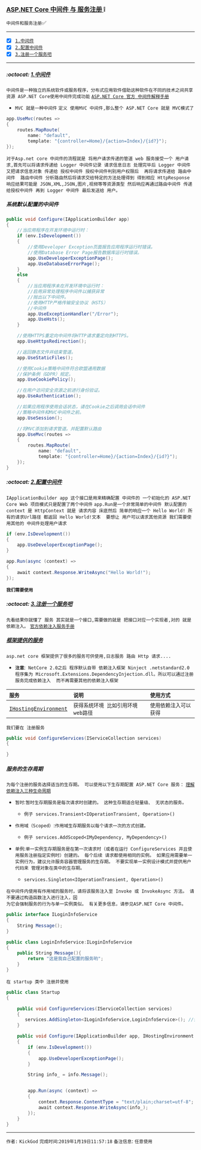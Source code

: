 ### [ASP.NET Core 中间件 与 服务注册   ](#top) :grey_exclamation: <b id="top"></b>
`中间件和服务注册`:white_check_mark:

------

- [x] [`1.中间件`](#target1)
- [x] [`2.配置中间件`](#target2)
- [x] [`3.注册一个服务吧`](#target3)

------

#####  :octocat: [1.中间件](#top) <b id="target1"></b> 
`中间件是一种独立的系统软件或服务程序，分布式应用软件借助这种软件在不同的技术之间共享资源 ASP.NET Core使用中间件完成功能` 
[`ASP.NET Core 官方 中间件解释手册`](https://docs.microsoft.com/zh-cn/aspnet/core/fundamentals/middleware/index?view=aspnetcore-2.2)
* `MVC 就是一种中间件`
`定义 使用MVC 中间件,那么整个 ASP.NET Core 就是 MVC模式了`
```c#
app.UseMvc(routes =>
{
    routes.MapRoute(
        name: "default",
        template: "{controller=Home}/{action=Index}/{id?}");
});
```
`对于Asp.net core 中间件的流程就是 将用户请求传递的管道 web 服务接受一个 用户请求,首先可以将请求传递给 Logger 中间件记录 请求信息日志 处理完毕后
Logger 中间件又把请求信息对象 传递给 授权中间件 授权中间件判别用户权限后  再将请求传递给 路由中间件  路由中间件 分析路由然后将请求交给特定的方法处理得到
得到相应 HttpResponse 响应结果可能是 JSON,XML,JSON,图片,视频等等资源类型 然后响应再通过路由中间件 传递给授权中间件 再到 Logger 中间件 最后发送给
用户。`


##### 系统默认配置的中间件

```c#
public void Configure(IApplicationBuilder app)
{
    //当应用程序在开发环境中运行时：
    if (env.IsDevelopment())
    {
        //使用Developer Exception页面报告应用程序运行时错误。
        //使用Database Error Page报告数据库运行时错误。
        app.UseDeveloperExceptionPage();
        app.UseDatabaseErrorPage();
    }
    else
    {
        //当应用程序未在开发环境中运行时：
        //启用异常处理程序中间件以捕获异常
        //抛出以下中间件。
        //使用HTTP严格传输安全协议（HSTS）
        //中间件
        app.UseExceptionHandler("/Error");
        app.UseHsts();
    }

    //使用HTTPS重定向中间件将HTTP请求重定向到HTTPS。
    app.UseHttpsRedirection();

    //返回静态文件并结束管道。
    app.UseStaticFiles();

    //使用Cookie策略中间件符合欧盟通用数据
    //保护条例（GDPR）规定。
    app.UseCookiePolicy();

    //在用户访问安全资源之前进行身份验证。
    app.UseAuthentication();

    //如果应用程序使用会话状态，请在Cookie之后调用会话中间件
    //策略中间件和MVC中间件之前。
    app.UseSession();

    //将MVC添加到请求管道。并配置默认路由
    app.UseMvc(routes =>
    {
        routes.MapRoute(
            name: "default",
            template: "{controller=Home}/{action=Index}/{id?}");
    });
}
```


#####  :octocat: [2.配置中间件](#top) <b id="target2"></b> 
`IApplicationBuilder app 这个接口是用来精确配置 中间件的 一个初始化的 ASP.NET Core Web 项目模式只是配置了两个中间件`
`app.Run是一个非常简单的中间件 默认配置的 context 是 HttpContext 就是 请求内容 床底然后 简单的响应一个 Hello World! 所有的请求Url路径
都返回 Hello World!文本  要想让 用户可以请求其他资源 我们需要使用其他的 中间件处理用户请求 ` 
```c#
if (env.IsDevelopment())
{
    app.UseDeveloperExceptionPage();
}

app.Run(async (context) =>
{
    await context.Response.WriteAsync("Hello World!");
});
```
**`我们需要使用 `**
#####  :octocat: [3.注册一个服务吧](#top) <b id="target3"></b> 
`先看结果你就懂了 服务 其实就是一个接口,需要做的就是 把接口对应一个实现者,对的 就是依赖注入。` 
[`官方依赖注入服务手册`](https://docs.microsoft.com/zh-cn/aspnet/core/fundamentals/dependency-injection?view=aspnetcore-2.2)


##### [框架提供的服务](https://docs.microsoft.com/zh-cn/aspnet/core/fundamentals/dependency-injection?view=aspnetcore-2.2#framework-provided-services)
`asp.net core 框架提供了很多的服务可供使用,日志服务 路由 Http 请求....` 
* **`注意`**:` NetCore 2.0之后 程序默认自带 依赖注入框架 Ninject .netstandard2.0 程序集为 Microsoft.Extensions.DependencyInjection.dll。所以可以通过注册服务完成依赖注入  而不再需要其他的依赖注入框架`



|`服务`|`说明`|`使用方式`|
|:-----|:------|:------|
|[`IHostingEnvironment`](https://docs.microsoft.com/zh-cn/dotnet/api/microsoft.aspnetcore.hosting.ihostingenvironment?view=aspnetcore-2.2)|`获得系统环境 比如引用环境 web路径`|`使用依赖注入可以获得`|

`我们要在 注册服务`
```c#
public void ConfigureServices(IServiceCollection services)
{

}
```
##### 服务的生存周期
`为每个注册的服务选择适当的生存期。 可以使用以下生存期配置 ASP.NET Core 服务：` [`理解依赖注入三种生命周期`](https://www.cnblogs.com/gdsblog/p/8465101.html)
* `暂时`:`暂时生存期服务是每次请求时创建的。 这种生存期适合轻量级、 无状态的服务。`  
   * `例子 services.Transient<IOperationTransient, Operation>()`
   
* `作用域（Scoped）`:`作用域生存期服务以每个请求一次的方式创建。`
   *  `例子 services.AddScoped<IMyDependency, MyDependency>()`
* `单例`:`单一实例生存期服务是在第一次请求时（或者在运行 ConfigureServices 并且使用服务注册指定实例时）创建的。 每个后续
请求都使用相同的实例。 如果应用需要单一实例行为，建议允许服务容器管理服务的生存期。 不要实现单一实例设计模式并提供用户代码来
管理对象在类中的生存期。`
   *  `services.Singleton<IOperationTransient, Operation>() `

```
在中间件内使用有作用域的服务时，请将该服务注入至 Invoke 或 InvokeAsync 方法。 请不要通过构造函数注入进行注入，因
为它会强制服务的行为与单一实例类似。 有关更多信息，请参见ASP.NET Core 中间件。
```

```c#
public interface ILoginInfoService
{
    String Message();
}

public class LoginInfoService:ILoginInfoService
{
    public String Message(){
        return "这是我自己配置的服务哟";
    }
}
```
`在 startup 类中 注册并使用`
```c#
public class Startup
{

    public void ConfigureServices(IServiceCollection services)
    {
       services.AddSingleton<ILoginInfoService,LoginInfoService>(); //依赖注入 注册服务
    }

    public void Configure(IApplicationBuilder app, IHostingEnvironment env,ILoginInfoService info)
    {
        if (env.IsDevelopment())
        {
            app.UseDeveloperExceptionPage();
        }

        String info_ = info.Message();


        app.Run(async (context) =>
        {
            context.Response.ContentType = "text/plain;charset=utf-8"; //指定编码格式 不然可能乱码
            await context.Response.WriteAsync(info_);
        });
    }
}

```


--------------------
`作者:` `KickGod` 
`完成时间`:`2019年1月19日11:57:18`
`备注信息`: `任意使用` 
